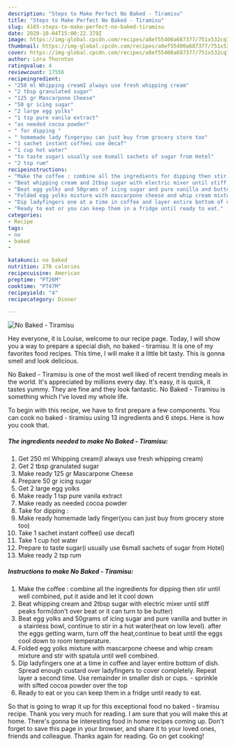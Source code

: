 ```yaml
---
description: "Steps to Make Perfect No Baked - Tiramisu"
title: "Steps to Make Perfect No Baked - Tiramisu"
slug: 4105-steps-to-make-perfect-no-baked-tiramisu
date: 2020-10-04T15:00:22.379Z
image: https://img-global.cpcdn.com/recipes/a8ef55400a687377/751x532cq70/no-baked-tiramisu-recipe-main-photo.jpg
thumbnail: https://img-global.cpcdn.com/recipes/a8ef55400a687377/751x532cq70/no-baked-tiramisu-recipe-main-photo.jpg
cover: https://img-global.cpcdn.com/recipes/a8ef55400a687377/751x532cq70/no-baked-tiramisu-recipe-main-photo.jpg
author: Lora Thornton
ratingvalue: 4
reviewcount: 17556
recipeingredient:
- "250 ml Whipping creamI always use fresh whipping cream"
- "2 tbsp granulated sugar"
- "125 gr Mascarpone Cheese"
- "50 gr icing sugar"
- "2 large egg yolks"
- "1 tsp pure vanila extract"
- "as needed cocoa powder"
- " for dipping "
- " homemade lady fingeryou can just buy from grocery store too"
- "1 sachet instant coffeei use decaf"
- "1 cup hot water"
- "to taste sugari usually use 6small sachets of sugar from Hotel"
- "2 tsp rum"
recipeinstructions:
- "Make the coffee : combine all the ingredients for dipping then stir until well combined, put it aside and let it cool down"
- "Beat whipping cream and 2tbsp sugar with electric mixer until stiff peaks form(don&#39;t over beat or it can turn to be butter)"
- "Beat egg yolks and 50grams of icing sugar and pure vanilla and butter in a stainless bowl, continue to stir in a hot water(heat on low level). after the eggs getting warm, turn off the heat,continue to beat until the eggs cool down to room temperature."
- "Folded egg yolks mixture with mascarpone cheese and whip cream mixture and stir with spatula until well combined."
- "Dip ladyfingers one at a time in coffee and layer entire bottom of dish. Spread enough custard over ladyfingers to cover completely. Repeat layer a second time. Use remainder in smaller dish or cups. sprinkle with sifted cocoa powder over the top"
- "Ready to eat or you can keep them in a fridge until ready to eat."
categories:
- Recipe
tags:
- no
- baked
- 

katakunci: no baked  
nutrition: 278 calories
recipecuisine: American
preptime: "PT26M"
cooktime: "PT47M"
recipeyield: "4"
recipecategory: Dinner

---
```



![No Baked - Tiramisu](https://img-global.cpcdn.com/recipes/a8ef55400a687377/751x532cq70/no-baked-tiramisu-recipe-main-photo.jpg)

Hey everyone, it is Louise, welcome to our recipe page. Today, I will show you a way to prepare a special dish, no baked - tiramisu. It is one of my favorites food recipes. This time, I will make it a little bit tasty. This is gonna smell and look delicious.

No Baked - Tiramisu is one of the most well liked of recent trending meals in the world. It's appreciated by millions every day. It's easy, it is quick, it tastes yummy. They are fine and they look fantastic. No Baked - Tiramisu is something which I've loved my whole life.




To begin with this recipe, we have to first prepare a few components. You can cook no baked - tiramisu using 13 ingredients and 6 steps. Here is how you cook that.

<!--inarticleads1-->

##### The ingredients needed to make No Baked - Tiramisu:

1. Get 250 ml Whipping cream(I always use fresh whipping cream)
1. Get 2 tbsp granulated sugar
1. Make ready 125 gr Mascarpone Cheese
1. Prepare 50 gr icing sugar
1. Get 2 large egg yolks
1. Make ready 1 tsp pure vanila extract
1. Make ready as needed cocoa powder
1. Take  for dipping :
1. Make ready  homemade lady finger(you can just buy from grocery store too)
1. Take 1 sachet instant coffee(i use decaf)
1. Take 1 cup hot water
1. Prepare to taste sugar(i usually use 6small sachets of sugar from Hotel)
1. Make ready 2 tsp rum




<!--inarticleads2-->

##### Instructions to make No Baked - Tiramisu:

1. Make the coffee : combine all the ingredients for dipping then stir until well combined, put it aside and let it cool down
1. Beat whipping cream and 2tbsp sugar with electric mixer until stiff peaks form(don&#39;t over beat or it can turn to be butter)
1. Beat egg yolks and 50grams of icing sugar and pure vanilla and butter in a stainless bowl, continue to stir in a hot water(heat on low level). after the eggs getting warm, turn off the heat,continue to beat until the eggs cool down to room temperature.
1. Folded egg yolks mixture with mascarpone cheese and whip cream mixture and stir with spatula until well combined.
1. Dip ladyfingers one at a time in coffee and layer entire bottom of dish. Spread enough custard over ladyfingers to cover completely. Repeat layer a second time. Use remainder in smaller dish or cups. - sprinkle with sifted cocoa powder over the top
1. Ready to eat or you can keep them in a fridge until ready to eat.




So that is going to wrap it up for this exceptional food no baked - tiramisu recipe. Thank you very much for reading. I am sure that you will make this at home. There's gonna be interesting food in home recipes coming up. Don't forget to save this page in your browser, and share it to your loved ones, friends and colleague. Thanks again for reading. Go on get cooking!
